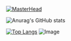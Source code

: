 [![MasterHead](![image](https://images.wallpapersden.com/image/download/monogatari-girl-landscape_a25pZ5SZmpqtpaSklGxrbWWtaWhnZQ.jpg))](https://github.com/WarkingMark)

![Anurag's GitHub stats](https://github-readme-stats.vercel.app/api?username=WarkingMark&show_icons=true&theme=radical&border_color=red)

[![Top Langs](https://github-readme-stats.vercel.app/api/top-langs/?username=WarkingMark&bg_color=black)](https://github.com/anuraghazra/github-readme-stats)
<img src = "https://sun9-4.userapi.com/impg/wxrtA1sf1GtrVFNsFK2pmwy4iAULb2L78SUwpA/4tr1FjgVJRQ.jpg?size=1197x673&quality=96&sign=ab8443172e9d3bb1d01736c444929f81&type=album" alt = "Image">
<!--
**WarkingMark/WarkingMark** is a ✨ _special_ ✨ repository because its `README.md` (this file) appears on your GitHub profile.

Here are some ideas to get you started:

- 🔭 I’m currently working on ... something
- 🌱 I’m currently learning ...
- 👯 I’m looking to collaborate on ...
- 🤔 I’m looking for help with ...
- 💬 Ask me about ...
- 📫 How to reach me: ...
- 😄 Pronouns: ...
- ⚡ Fun fact: ...
-->
